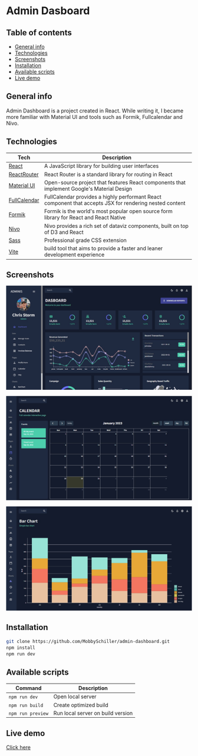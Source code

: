 # Admin Dasboard

## Table of contents
* [General info](#general-info)
* [Technologies](#technologies)
* [Screenshots](#screenshots)
* [Installation](#installation)
* [Available scripts](#available-scripts)
* [Live demo](#live-demo)

## General info
Admin Dashboard is a project created in React. While writing it, I became more familiar with Material UI and tools such as Formik, Fullcalendar and Nivo. 

## Technologies
| Tech                                                    | Description                              |
| ------------------------------------------------------- | ---------------------------------------- |
| [React](https://reactjs.org/)                           | A JavaScript library for building user interfaces   |
| [ReactRouter](https://reactrouter.com/)                           | React Router is a standard library for routing in React   |
| [Material UI](https://mui.com/)                           | Open-source project that features React components that implement Google's Material Design   |
| [FullCalendar](https://fullcalendar.io/)                           | FullCalendar provides a highly performant React component that accepts JSX for rendering nested content   |
| [Formik](https://formik.org/)                           | Formik is the world's most popular open source form library for React and React Native   |
| [Nivo](https://nivo.rocks/)                           | Nivo provides a rich set of dataviz components, built on top of D3 and React   |
| [Sass](https://sass-lang.com/)                           | Professional grade CSS extension   |
| [Vite](https://vitejs.dev/)                           | build tool that aims to provide a faster and leaner development experience   |


## Screenshots
<p align="center">
    <img src="./screenshots/dashboard.jpg" alt="dashboard view">
</p>
<p align="center">
    <img src="./screenshots/calendar.jpg" alt="calendar view">
</p>

<p align="center">
    <img src="./screenshots/bar-chart.jpg" alt="bar chart view">
</p>

## Installation

```bash
git clone https://github.com/MobbySchiller/admin-dashboard.git
npm install
npm run dev
```

## Available scripts
| Command                   | Description                   |
| ------------------------- | ----------------------------- |
| `npm run dev`           | Open local server             |
| `npm run build`           | Create optimized build        |
| `npm run preview`            | Run local server on build version                    |

## Live demo
[Click here](https://mobbyschiller.github.io/admin-dashboard/)
